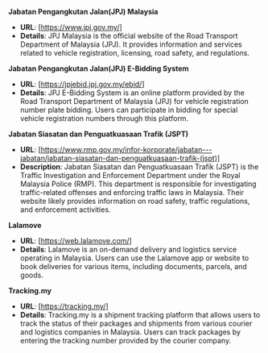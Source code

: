 **Jabatan Pengangkutan Jalan(JPJ) Malaysia**
  - **URL**: [https://www.jpj.gov.my/]
  - **Details**: JPJ Malaysia is the official website of the Road Transport Department of Malaysia (JPJ). It provides information and services related to vehicle registration, licensing, road safety, and regulations.


**Jabatan Pengangkutan Jalan(JPJ) E-Bidding System**
  - **URL**: [https://jpjebid.jpj.gov.my/ebid/]
  - **Details**: JPJ E-Bidding System is an online platform provided by the Road Transport Department of Malaysia (JPJ) for vehicle registration number plate bidding. Users can participate in bidding for special vehicle registration numbers through this platform.


**Jabatan Siasatan dan Penguatkuasaan Trafik (JSPT)**
  - **URL**: [https://www.rmp.gov.my/infor-korporate/jabatan---jabatan/jabatan-siasatan-dan-penguatkuasaan-trafik-(jspt)]
  - **Description**: Jabatan Siasatan dan Penguatkuasaan Trafik (JSPT) is the Traffic Investigation and Enforcement Department under the Royal Malaysia Police (RMP). This department is responsible for investigating traffic-related offenses and enforcing traffic laws in Malaysia. Their website likely provides information on road safety, traffic regulations, and enforcement activities.
 

**Lalamove**
  - **URL**: [https://web.lalamove.com/]
  - **Details**: Lalamove is an on-demand delivery and logistics service operating in Malaysia. Users can use the Lalamove app or website to book deliveries for various items, including documents, parcels, and goods.


**Tracking.my**
  - **URL**: [https://tracking.my/]
  - **Details**: Tracking.my is a shipment tracking platform that allows users to track the status of their packages and shipments from various courier and logistics companies in Malaysia. Users can track packages by entering the tracking number provided by the courier company.
